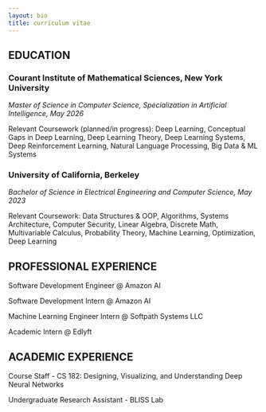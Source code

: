 ```yaml
---
layout: bio
title: curriculum vitae
---
```


## EDUCATION

### Courant Institute of Mathematical Sciences, New York University
_Master of Science in Computer Science, Specialization in Artificial Intelligence, May 2026_

Relevant Coursework (planned/in progress): Deep Learning, Conceptual Gaps in Deep Learning, Deep Learning Theory, Deep Learning Systems, Deep Reinforcement Learning, Natural Language Processing, Big Data & ML Systems

### University of California, Berkeley
_Bachelor of Science in Electrical Engineering and Computer Science, May 2023_

Relevant Coursework: Data Structures & OOP, Algorithms, Systems Architecture, Computer Security, Linear Algebra, Discrete Math, Multivariable Calculus, Probability Theory, Machine Learning, Optimization, Deep Learning

## PROFESSIONAL EXPERIENCE

Software Development Engineer @ Amazon AI

Software Development Intern @ Amazon AI

Machine Learning Engineer Intern @ Softpath Systems LLC

Academic Intern @ Edlyft

## ACADEMIC EXPERIENCE

Course Staff - CS 182: Designing, Visualizing, and Understanding Deep Neural Networks

Undergraduate Research Assistant - BLISS Lab
